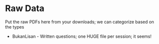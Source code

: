 # Raw Data

Put the raw PDFs here from your downloads; we can categorize based on the types

- BukanLisan - Written questions; one HUGE file per session; it seems!

